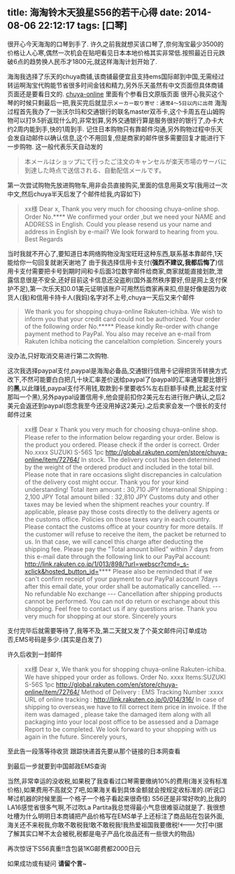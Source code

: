 title: 海淘铃木天狼星S56的若干心得
date: 2014-08-06 22:12:17
tags: [口琴]
---


很开心今天海淘的口琴到手了.
许久之前我就想买该口琴了,奈何淘宝最少3500的价格让人心寒,偶然一次机会在贴吧看见日本本地价格其实非常低.按照最近日元跌破6点的趋势换人民币才1800元,就这样海淘计划开始了.
<!-- more -->
海淘我选择了乐天的chuya商铺,该商铺最便宜且支持ems国际邮到中国,无需经过转运啊淘宝代购能节省很多时间金钱和精力,另外乐天虽然有中文页面但具体商铺页面还是要看日文的.
[chuya-online](http://global.rakuten.com/zh-cn/store/chuya-online/item/72764/) 里面有个参看日文原版页面
很开心我买这个琴的时候只剩最后一把,我买完后就显示`メーカー取り寄せ：通常4～5日以内に出荷`
海淘过程首先我办了一张沃尔玛和交通银行的联名master双币卡,这个卡周五在山姆购物可以打9.5折返现什么的,非常划算,另外交通银行算是服务很好的银行了,办卡大约2周内能到手,快的1周到手.
记住日本购物只有靠邮件沟通,另外购物过程中乐天会发自动邮件以确认信息,这个不用回复,但是商家的邮件很多需要回复才能进行下一步购物.
这一般代表乐天自动发的
>本メールはショップにて行ったご注文のキャンセルが楽天市場のサーバに到達した時点で送信される、自動配信メールです。

第一次尝试购物先放进购物车,用非会员直接购买,里面的信息用英文写(我用过一次中文,然后chuya半天后发了个邮件给我,内容如下)

>xx様
> Dear x,
> Thank you very much for choosing chuya-online shop.
> Order No.****
> We confirmed your order ,but we need your NAME and ADDRESS in English.
>Could you please resend us your name and address in English by e-mail?
> We look forward to hearing from you.
> Best Regards

 当时我就不开心了,要知道日本网络购物没淘宝旺旺这种东西,联系基本靠邮件,1天能给你一句回复就谢天谢地了
 由于我选择信用卡支付(**强烈不建议,我都后悔了**)信用卡支付需要把卡号到期时间和卡后面3位数字邮件给商家,商家就能直接划款,泄露信息很是不安全,还好目前这卡信息还没盗刷(国外虽然秩序要好,但是网上支付保护不足),第一次乐天扣0.01美元证明该账户可用然后商家再来扣,但是好像是因为收货人(我)和信用卡持卡人(我妈)名字对不上号,chuya一天后又来个邮件

>We thank you for shopping chuya-online Rakuten-ichiba.
>We wish to inform you that your credit card could not be authorized.
>Your order of the following order No.*****
>Please kindly Re-order with change payment method to PayPal.
>You also may receive an e-mail from Rakuten Ichiba noticing the cancelaltion completion.
>Sincerely yours

没办法,只好取消交易进行第二次购物.

这次我选择paypal支付,paypal是海淘必备品,交通银行信用卡记得把货币转换方式改下,不然可能要白白把几十块汇率差价送给paypal了(paypal的汇率通常要比银行的**黑**,以此赚钱,paypal支付不用钱,取款到卡里要收5%左右巨额手续费,比起支付宝那叫一个黑),另外paypal设置信用卡,他会提前扣你2美元左右进行账户确认,之后2美元会返还到paypal(怨念我至今还没用掉这2美元).之后卖家会发一个很长的支付邮件过来

>xx様
>Dear x
>Thank you very much for choosing chuya-online shop.
>Please refer to the information below regarding your order.
>Below is the product you ordered. Please check if the order is correct.
>Order No.xxxx
>SUZUKI S-56S 1pc
>http://global.rakuten.com/en/store/chuya-online/item/72764/
>In stock.
>The delivery cost has been determined by the weight of the ordered
>product and included in the total bill.
>Please note that in rare occasions slight discrepancies in calculation
>of the delivery cost might occur.
>Thank you for your kind understanding!
>Total item amount : 30,710 JPY
>International Shipping : 2,100 JPY
>Total amount billed : 32,810 JPY
>Customs duty and other taxes may be levied when the shipment reaches
>your country.
>If applicable, please pay those costs directly to the delivery agents
>or the customs office. Policies on those taxes vary in each country.
>Please contact the customs office at your country for more details.
>If the customer will refuse to receive the item, the packet be returned to us.
>In that case, we will cancel this charge after deducting the shipping fee.
>Please pay the "Total amount billed" within 7 days from this e-mail
>date through the following link to our PayPal account:
>http://link.rakuten.co.jp/1/013/898/?url=webscr?cmd=_s-xclick&hosted_button_id=****
>Please also be reminded that if we can't confirm receipt of your
>payment to our PayPal account 7days after this email date, your order
>shall be automatically cancelled.
>--- No refundable No exchange ---
>Cancellation after shipping products cannot be performed.
>You can not do return or exchange about this shopping.
>Feel free to contact us if any questions arise.
>Thank you very much for shopping at our store.
>Sincerely yours

支付完毕后就需要等待了,我等不及,第二天就又发了个英文邮件问订单成功否,EMS号码是多少.(其实是白发了)

许久后收到一封邮件
>xx様
>Dear x,
>We thank you for shopping chuya-online Rakuten-ichiba.
>We have shipped your order as follows.
>Order No. xxxx
>Items:SUZUKI S-56S 1pc
>http://global.rakuten.com/en/store/chuya-online/item/72764/
>Method of Delivery : EMS
>Tracking Number :xxxx
>URL of online tracking : http://link.rakuten.co.jp/0/014/316/
>In case of shipping to overseas,we have to fill correct item price in invoice.
>If the item was damaged ,
>please take the damaged item along with all packaging into your local post office
>to be assessed and a Damage Report to be completed.
>We look forward to your shopping with us again in the future.
>Sincerely yours,

至此告一段落等待收货
跟踪快递首先要从那个链接的日本网查看


到最后一步就要到中国邮政EMS查询


当然,非常幸运的没收税,如果税了我查看过口琴需要缴纳10%的费用(海关没有标准价格),如果费用不高就交了吧,如果海关看到具体金额就会按规定收标准的.(听说口琴过机器的时候里面一个格子一个格子看起来很奇怪)
S56还是非常好吹的,比我的LA16感觉省很多气啊,不过吹La Partita我总觉得最小气息很难驱动就是了.
我很想吐槽为什么明明日本商铺把产品价格写在EMS单子上还标注了商品贴在包装外面,海关还不来税我,你敢不敢税我!敢不敢税我!我热爱祖国我要缴税!<---欠打中(据了解其实口琴不太会被税,税都是电子产品化妆品还有一些很大的物品)

再次惊讶下S56真重!!含包装1KG邮费都2000日元

如果成功或有疑问 **请留个言**~